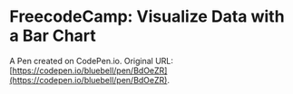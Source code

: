 # FreecodeCamp: Visualize Data with a Bar Chart

A Pen created on CodePen.io. Original URL: [https://codepen.io/bluebell/pen/BdOeZR](https://codepen.io/bluebell/pen/BdOeZR).


